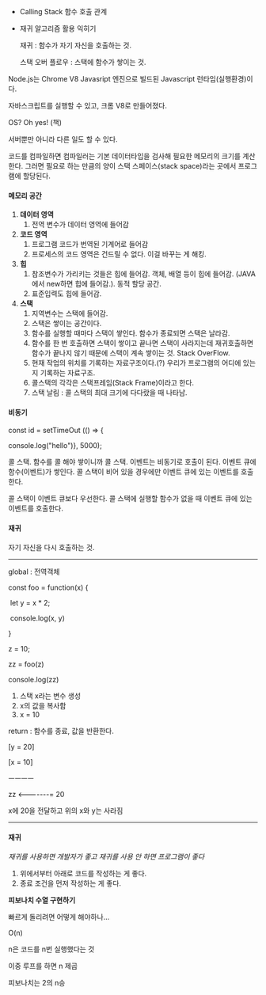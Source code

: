 - Calling Stack 함수 호출 관계

- 재귀 알고리즘 활용 익히기

  재귀 : 함수가 자기 자신을 호출하는 것. 

  스택 오버 플로우 : 스택에 함수가 쌓이는 것.



Node.js는 Chrome V8 Javasript 엔진으로 빌드된 Javascript 런타임(실행환경)이다.

자바스크립트를 실행할 수 있고, 크롬 V8로 만들어졌다.

OS? Oh yes! (책)

서버뿐만 아니라 다른 일도 할 수 있다. 





코드를 컴파일하면 컴파일러는 기본 데이터타입을 검사해 필요한 메모리의 크기를 계산한다. 그러면 필요로 하는 만큼의 양이 스택 스페이스(stack space)라는 곳에서 프로그램에 할당된다. 



#### 메모리 공간

1. **데이터 영역**
   1. 전역 변수가 데이터 영역에 들어감
2. **코드 영역**
   1. 프로그램 코드가 번역된 기계어로 들어감
   2. 프로세스의 코드 영역은 건드릴 수 없다. 이걸 바꾸는 게 해킹.
3. **힙**
   1. 참조변수가 가리키는 것들은 힙에 들어감. 객체, 배열 등이 힙에 들어감. (JAVA에서 new하면 힙에 들어감.). 동적 할당 공간.
   2. 표준입력도 힙에 들어감. 
4. **스택**
   1. 지역변수는 스택에 들어감.
   2. 스택은 쌓이는 공간이다.
   3. 함수를 실행할 때마다 스택이 쌓인다. 함수가 종료되면 스택은 날라감.
   4. 함수를 한 번 호출하면 스택이 쌓이고 끝나면 스택이 사라지는데 재귀호출하면 함수가 끝나지 않기 때문에 스택이 계속 쌓이는 것. Stack OverFlow.
   5. 현재 작업의 위치를 기록하는 자료구조이다.(?) 우리가 프로그램의 어디에 있는지 기록하는 자료구조.
   6. 콜스택의 각각은 스택프레임(Stack Frame)이라고 한다. 
   7. 스택 날림 : 콜 스택의 최대 크기에 다다랐을 때 나타남.



#### 비동기

const id = setTimeOut (() => {

console.log("hello")}, 5000);

콜 스택. 함수를 콜 해야 쌓이니까 콜 스택. 이벤트는 비동기로 호출이 된다. 이벤트 큐에 함수(이벤트)가 쌓인다. 콜 스택이 비어 있을 경우에만 이벤트 큐에 있는 이벤트를 호출한다. 

콜 스택이 이벤트 큐보다 우선한다. 콜 스택에 실행할 함수가 없을 때 이벤트 큐에 있는 이벤트를 호출한다.





#### 재귀

자기 자신을 다시 호출하는 것.



---

global : 전역객체



const foo = function(x) {

​	let y = x * 2;

​	console.log(x, y)	

}



z = 10;

zz = foo(z)

console.log(zz)



1. 스택 x라는 변수 생성
2. x의 값을 복사함
3. x = 10



return : 함수를 종료, 값을 반환한다.





[y = 20]

[x = 10]

ㅡㅡㅡㅡ



zz <-------= 20

x에 20을 전달하고 위의 x와 y는 사라짐



----

#### 재귀

*재귀를 사용하면 개발자가 좋고 재귀를 사용 안 하면 프로그램이 좋다*

1. 위에서부터 아래로 코드를 작성하는 게 좋다.
2. 종료 조건을 먼저 작성하는 게 좋다.





**피보나치 수열  구현하기**

빠르게 돌리려면 어떻게 해야하나...



O(n)

n은 코드를 n번 실행했다는 것

이중 루프를 하면 n 제곱

피보나치는 2의 n승